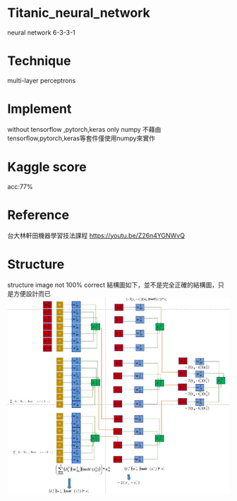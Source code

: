 # Titanic_neural_network
neural network 6-3-3-1 
# Technique
multi-layer perceptrons
# Implement
without tensorflow ,pytorch,keras only numpy
不藉由tensorflow,pytorch,keras等套件僅使用numpy來實作
# Kaggle score
acc:77%
# Reference
台大林軒田機器學習技法課程
https://youtu.be/Z26n4YGNWvQ
# Structure
structure image not 100% correct
結構圖如下，並不是完全正確的結構圖，只是方便設計而已
![image](https://github.com/b4824583/titanic_neural_network/blob/main/structure.jpg)
